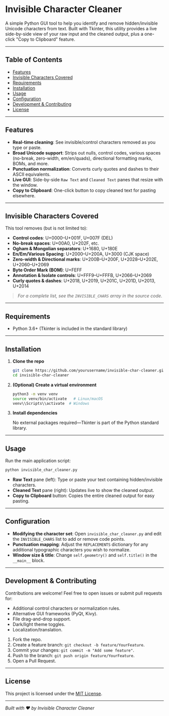 # Invisible Character Cleaner

A simple Python GUI tool to help you identify and remove hidden/invisible Unicode characters from text. Built with Tkinter, this utility provides a live side-by-side view of your raw input and the cleaned output, plus a one-click "Copy to Clipboard" feature.

---

## Table of Contents

* [Features](#features)
* [Invisible Characters Covered](#invisible-characters-covered)
* [Requirements](#requirements)
* [Installation](#installation)
* [Usage](#usage)
* [Configuration](#configuration)
* [Development & Contributing](#development--contributing)
* [License](#license)

---

## Features

* **Real-time cleaning**: See invisible/control characters removed as you type or paste.
* **Broad Unicode support**: Strips out nulls, control codes, various spaces (no-break, zero-width, em/en/quads), directional formatting marks, BOMs, and more.
* **Punctuation normalization**: Converts curly quotes and dashes to their ASCII equivalents.
* **Live GUI**: Side-by-side `Raw Text` and `Cleaned Text` panes that resize with the window.
* **Copy to Clipboard**: One-click button to copy cleaned text for pasting elsewhere.

---

## Invisible Characters Covered

This tool removes (but is not limited to):

* **Control codes**: U+0000–U+001F, U+007F (DEL)
* **No-break spaces**: U+00A0, U+202F, etc.
* **Ogham & Mongolian separators**: U+1680, U+180E
* **En/Em/Various Spacing**: U+2000–U+200A, U+3000 (CJK space)
* **Zero-width & Directional marks**: U+200B–U+200F, U+2028–U+202E, U+2060–U+2069
* **Byte Order Mark (BOM)**: U+FEFF
* **Annotation & Isolate controls**: U+FFF9–U+FFFB, U+2066–U+2069
* **Curly quotes & dashes**: U+2018, U+2019, U+201C, U+201D, U+2013, U+2014

> *For a complete list, see the `INVISIBLE_CHARS` array in the source code.*

---

## Requirements

* Python 3.6+ (Tkinter is included in the standard library)

---

## Installation

1. **Clone the repo**

   ```bash
   git clone https://github.com/yourusername/invisible-char-cleaner.git
   cd invisible-char-cleaner
   ```

2. **(Optional) Create a virtual environment**

   ```bash
   python3 -m venv venv
   source venv/bin/activate   # Linux/macOS
   venv\\Scripts\\activate  # Windows
   ```

3. **Install dependencies**

   No external packages required—Tkinter is part of the Python standard library.

---

## Usage

Run the main application script:

```bash
python invisible_char_cleaner.py
```

* **Raw Text** pane (left): Type or paste your text containing hidden/invisible characters.
* **Cleaned Text** pane (right): Updates live to show the cleaned output.
* **Copy to Clipboard** button: Copies the entire cleaned output for easy pasting.

---

## Configuration

* **Modifying the character set**: Open `invisible_char_cleaner.py` and edit the `INVISIBLE_CHARS` list to add or remove code points.
* **Punctuation mapping**: Adjust the `REPLACEMENTS` dictionary for any additional typographic characters you wish to normalize.
* **Window size & title**: Change `self.geometry()` and `self.title()` in the `__main__` block.

---

## Development & Contributing

Contributions are welcome! Feel free to open issues or submit pull requests for:

* Additional control characters or normalization rules.
* Alternative GUI frameworks (PyQt, Kivy).
* File drag-and-drop support.
* Dark/light theme toggles.
* Localization/translation.

1. Fork the repo.
2. Create a feature branch: `git checkout -b feature/YourFeature`.
3. Commit your changes: `git commit -m "Add some feature"`.
4. Push to the branch: `git push origin feature/YourFeature`.
5. Open a Pull Request.

---

## License

This project is licensed under the [MIT License](LICENSE).

---

*Built with ❤️ by Invisible Character Cleaner*

